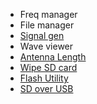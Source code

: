 * Freq manager
* File manager
* [Signal gen](https://github.com/eried/portapack-mayhem/wiki/Signal-Generator)
* Wave viewer
* [Antenna Length](https://github.com/eried/portapack-mayhem/wiki/antennas)
* [Wipe SD card](Wipe-SD-Card)  
* [Flash Utility](Flash-Utility)
* [SD over USB](SD-Over-USB)